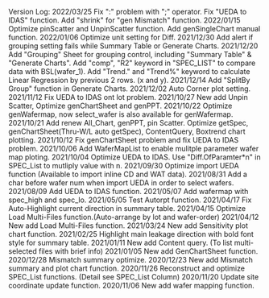 Version Log: 
2022/03/25 Fix ":" problem with ";" operator.
                   Fix "UEDA to IDAS" function.
                   Add "shrink" for "gen Mismatch" function.
2022/01/15 Optimize pinScatter and UnpinScatter function.
                   Add genSingleChart manual function.
2022/01/06 Optimize unit setting for Diff.
2021/12/30 Add alert if grouping setting fails while Summary Table or Generate Charts.
2021/12/20 Add "Grouping" Sheet for grouping control, including "Summary Table" & "Generate Charts".
                   Add "comp", "R2" keyword in "SPEC_LIST" to compare data with BSL(wafer_1).
                   Add "Trend." and "Trend%" keyword to calculate Linear Regression by previous 2 rows. (x and y).
2021/12/14 Add "SplitBy Group" function in Generate Charts.
2021/12/02 Auto Corner plot setting.
2021/11/12 Fix UEDA to IDAS ont lot problem.
2021/10/27 New add Unpin Scatter, Optimize genChartSheet and genPPT.
2021/10/22 Optimize genWafermap, now select_wafer is also available for genWafermap.
2021/10/21 Add renew All_Chart, genPPT, pin Scatter.
                   Optimize getSpec, genChartSheet(Thru-W/L auto getSpec), ContentQuery, Boxtrend chart plotting.
2021/10/12 Fix genChartSheet problem and fix UEDA to IDAS problem.
2021/10/06 Add WaferMapList to enable mulitple parameter wafer map ploting.
2021/10/04 Optimize UEDA to IDAS. Use "Diff.OfParamter*n" in SPEC_List to mutliply value with n.
2021/09/30 Optimize import UEDA function (Available to import inline CD and WAT data).
2021/08/31 Add a char before wafer num when import UEDA in order to select wafers.
2021/08/09 Add UEDA to IDAS function.
2021/05/07 Add wafermap with spec_high and spec_lo.
2021/05/05 Test Autorpt function.
2021/04/17 Fix Auto-Highlight current direction in summary table.
2021/04/15 Optimize Load Multi-Files function.(Auto-arrange by lot and wafer-order)
2021/04/12 New add Load Multi-Files function.
2021/03/24 New add Sensitivity plot chart function.
2021/02/25 Highlight main leakage direction with bold font style for summary table.
2021/01/11 New add Content query. (To list multi-selected files with brief info)
2021/01/05 New add GenChartSheet function.
2020/12/28 Mismatch summary optimize.
2020/12/23 New add Mismatch summary and plot chart function.
2020/11/26 Reconstruct and optimize SPEC_List functions. (Detail see SPEC_List Column)
2020/11/20 Update site coordinate update function.
2020/11/06 New add wafer mapping function.
